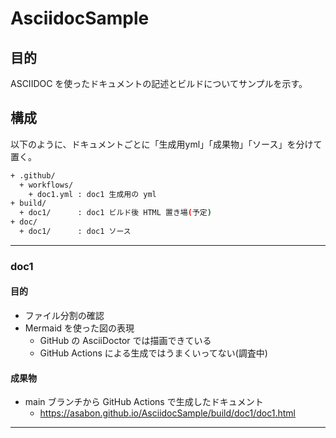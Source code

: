 # AsciidocSample

## 目的

ASCIIDOC を使ったドキュメントの記述とビルドについてサンプルを示す。

## 構成

以下のように、ドキュメントごとに「生成用yml」「成果物」「ソース」を分けて置く。

```sh
+ .github/
  + workflows/
    + doc1.yml : doc1 生成用の yml
+ build/
  + doc1/      : doc1 ビルド後 HTML 置き場(予定)
+ doc/
  + doc1/      : doc1 ソース
```

---

### doc1

#### 目的

* ファイル分割の確認
* Mermaid を使った図の表現
  * GitHub の AsciiDoctor では描画できている
  * GitHub Actions による生成ではうまくいってない(調査中)

#### 成果物

* main ブランチから GitHub Actions で生成したドキュメント
  * https://asabon.github.io/AsciidocSample/build/doc1/doc1.html

---
